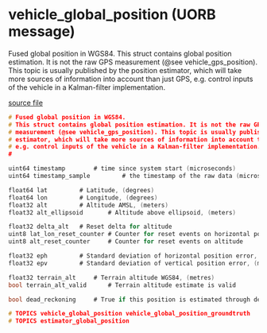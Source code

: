 # vehicle_global_position (UORB message)

Fused global position in WGS84.
This struct contains global position estimation. It is not the raw GPS
measurement (@see vehicle_gps_position). This topic is usually published by the position
estimator, which will take more sources of information into account than just GPS,
e.g. control inputs of the vehicle in a Kalman-filter implementation.

[source file](https://github.com/PX4/PX4-Autopilot/blob/release/1.13/msg/vehicle_global_position.msg)

```c
# Fused global position in WGS84.
# This struct contains global position estimation. It is not the raw GPS
# measurement (@see vehicle_gps_position). This topic is usually published by the position
# estimator, which will take more sources of information into account than just GPS,
# e.g. control inputs of the vehicle in a Kalman-filter implementation.
#

uint64 timestamp		# time since system start (microseconds)
uint64 timestamp_sample         # the timestamp of the raw data (microseconds)

float64 lat			# Latitude, (degrees)
float64 lon			# Longitude, (degrees)
float32 alt			# Altitude AMSL, (meters)
float32 alt_ellipsoid		# Altitude above ellipsoid, (meters)

float32 delta_alt 	# Reset delta for altitude
uint8 lat_lon_reset_counter	# Counter for reset events on horizontal position coordinates
uint8 alt_reset_counter 	# Counter for reset events on altitude

float32 eph			# Standard deviation of horizontal position error, (metres)
float32 epv			# Standard deviation of vertical position error, (metres)

float32 terrain_alt		# Terrain altitude WGS84, (metres)
bool terrain_alt_valid		# Terrain altitude estimate is valid

bool dead_reckoning		# True if this position is estimated through dead-reckoning

# TOPICS vehicle_global_position vehicle_global_position_groundtruth
# TOPICS estimator_global_position

```
